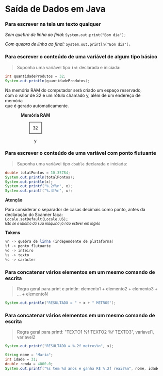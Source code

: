 # Saída de Dados em Java


### Para escrever na tela um texto qualquer

*Sem quebra de linha ao final:*
`System.out.print("Bom dia");`

*Com quebra de linha ao final:*
`System.out.println("Bom dia");`

### Para escrever o conteúdo de uma variável de algum tipo básico
> Suponha uma variável tipo `int` declarada e iniciada:

```java
int quantidadeProdutos = 32;
System.out.println(quantidadeProdutos);
```

Na memória RAM do computador será criado um espaço reservado,<br>
com o valor de 32 e um rótulo chamado y, além de um endereço de memória<br>
que é gerado automaticamente.

<div style="width:200px;text-align:center;">
<p><strong>Memória RAM</strong></p>
<div style="display:inline-block; border:1px solid #000; padding:10px; text-align:center;">
  32
</div>
<p>y</p>
</div>
  
### Para escrever o conteúdo de uma variável com ponto flutuante
> Suponha uma variável tipo `double` declarada e iniciada:

```java
double totalPontos = 10.35784;
System.out.println(totalPontos);
System.out.println(x);
System.out.printf("%.2f%n", x);
System.out.printf("%.4f%n", x);
```

**Atenção**

Para considerar o separador de casas decimais como ponto, antes da declaração do Scanner faça:<br>
`Locale.setDefault(Locale.US);`<br>
<small>*Isto se o idioma da sua máquina já não estiver em inglês*</small>


**Tokens**

```java
%n -> quebra de linha (independente de plataforma)
%f -> ponto flutuante
%d -> inteiro
%s -> texto
%c -> carácter
```

### Para concatenar vários elementos em um mesmo comando de escrita
> Regra geral para print e println:
> elemento1 + elemento2 + elemento3 + ... + elementoN

```java
System.out.println("RESULTADO = " + x + " METROS");
```



### Para concatenar vários elementos em um mesmo comando de escrita
> Regra geral para printf:
> "TEXTO1 %f TEXTO2 %f TEXTO3", variavel1, variavel2

```java
System.out.printf("RESULTADO = %.2f metros%n", x);

String nome = "Maria";
int idade = 31;
double renda = 4000.0;
System.out.printf("%s tem %d anos e ganha R$ %.2f reais%n", nome, idade, renda);
```